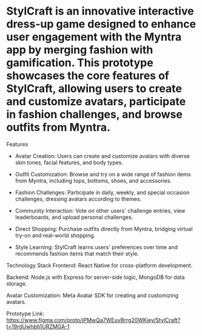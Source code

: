 # StylCraft is an innovative interactive dress-up game designed to enhance user engagement with the Myntra app by merging fashion with gamification. This prototype showcases the core features of StylCraft, allowing users to create and customize avatars, participate in fashion challenges, and browse outfits from Myntra.


Features

- Avatar Creation: Users can create and customize avatars with diverse skin tones, facial features, and body types.
* Outfit Customization: Browse and try on a wide range of fashion items from Myntra, including tops, bottoms, shoes, and accessories.
* Fashion Challenges: Participate in daily, weekly, and special occasion challenges, dressing avatars according to themes.
* Community Interaction: Vote on other users' challenge entries, view leaderboards, and upload personal challenges.
* Direct Shopping: Purchase outfits directly from Myntra, bridging virtual try-on and real-world shopping.

* Style Learning: StylCraft learns users' preferences over time and recommends fashion items that match their style.


Technology Stack
Frontend: React Native for cross-platform development.

Backend: Node.js with Express for server-side logic, MongoDB for data storage.

Avatar Customization: Meta Avatar SDK for creating and customizing avatars.

Prototype Link: https://www.figma.com/proto/iPMwQa7WEuvBrrg20WKiey/StylCraft?t=19rdUwhbh1URZMGA-1
